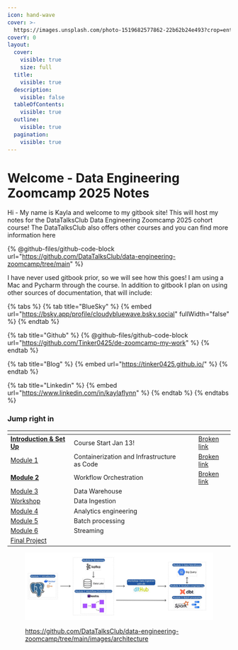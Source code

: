 ```yaml
---
icon: hand-wave
cover: >-
  https://images.unsplash.com/photo-1519682577862-22b62b24e493?crop=entropy&cs=srgb&fm=jpg&ixid=M3wxOTcwMjR8MHwxfHNlYXJjaHwzfHxib29rJTIwY29mZmVlfGVufDB8fHx8MTczNjgxODE0M3ww&ixlib=rb-4.0.3&q=85
coverY: 0
layout:
  cover:
    visible: true
    size: full
  title:
    visible: true
  description:
    visible: false
  tableOfContents:
    visible: true
  outline:
    visible: true
  pagination:
    visible: true
---
```


# Welcome - Data Engineering Zoomcamp 2025 Notes

Hi - My name is Kayla and welcome to my gitbook site! This will host my notes for the DataTalksClub Data Engineering Zoomcamp 2025 cohort course! The DataTalksClub also offers other courses and you can find more information here

{% @github-files/github-code-block url="https://github.com/DataTalksClub/data-engineering-zoomcamp/tree/main" %}

I have never used gitbook prior, so we will see how this goes! I am using a Mac and Pycharm through the course. In addition to gitbook I plan on using other sources of documentation, that will include:

{% tabs %}
{% tab title="BlueSky" %}
{% embed url="https://bsky.app/profile/cloudybluewave.bsky.social" fullWidth="false" %}
{% endtab %}

{% tab title="Github" %}
{% @github-files/github-code-block url="https://github.com/Tinker0425/de-zoomcamp-my-work" %}
{% endtab %}

{% tab title="Blog" %}
{% embed url="https://tinker0425.github.io/" %}
{% endtab %}

{% tab title="Linkedin" %}
{% embed url="https://www.linkedin.com/in/kaylaflynn" %}
{% endtab %}
{% endtabs %}

### Jump right in

<table data-view="cards"><thead><tr><th></th><th></th><th data-hidden data-card-cover data-type="files"></th><th data-hidden></th><th data-hidden data-card-target data-type="content-ref"></th></tr></thead><tbody><tr><td><a href="introduction/introduction-and-set-up/"><strong>Introduction &#x26; Set Up</strong></a></td><td>Course Start Jan 13!</td><td></td><td></td><td><a href="broken-reference">Broken link</a></td></tr><tr><td><a href="module-1/introduction-to-module-1.md">Module 1</a></td><td>Containerization and Infrastructure as Code</td><td></td><td></td><td><a href="broken-reference">Broken link</a></td></tr><tr><td><a href="module-2/introduction-to-module-2.md"><strong>Module 2</strong></a></td><td>Workflow Orchestration</td><td></td><td></td><td><a href="broken-reference">Broken link</a></td></tr><tr><td><a href="module-3/introduction-to-module-3.md">Module 3</a></td><td>Data Warehouse</td><td></td><td></td><td></td></tr><tr><td><a href="workshop/workshop-week.md">Workshop</a></td><td>Data Ingestion</td><td></td><td></td><td></td></tr><tr><td><a href="module-4/introduction-to-module-4.md">Module 4</a></td><td>Analytics engineering</td><td></td><td></td><td></td></tr><tr><td><a href="module-5/introduction-to-module-5.md">Module 5</a></td><td>Batch processing</td><td></td><td></td><td></td></tr><tr><td><a href="module-6/introduction-to-module-6.md">Module 6</a></td><td>Streaming</td><td></td><td></td><td></td></tr><tr><td><a href="broken-reference">Final Project</a></td><td></td><td></td><td></td><td></td></tr></tbody></table>

<figure><img src=".gitbook/assets/arch_v4_workshops (1).jpg" alt=""><figcaption><p><a href="https://github.com/DataTalksClub/data-engineering-zoomcamp/tree/main/images/architecture">https://github.com/DataTalksClub/data-engineering-zoomcamp/tree/main/images/architecture</a></p></figcaption></figure>
